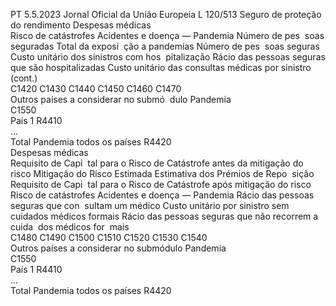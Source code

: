 PT  5.5.2023 Jornal Oficial da União Europeia L 120/513
 Seguro de proteção do rendimento  Despesas médicas  
Risco de catástrofes Acidentes e doença — 
Pandemia  Número de pes ­
soas seguradas  Total da exposi ­
ção a pandemias  Número de pes ­
soas seguras  Custo unitário dos 
sinistros com hos ­
pitalização  Rácio das pessoas 
seguras que são 
hospitalizadas  Custo unitário das 
consultas médicas 
por sinistro  (cont.)  
C1420  C1430  C1440  C1450  C1460  C1470  
Outros países a considerar no submó ­
dulo Pandemia  
C1550  
País 1  R4410  
…  
Total Pandemia todos os países  R4420  
Despesas médicas  
Requisito de Capi ­
tal para o Risco de 
Catástrofe antes da 
mitigação do risco  Mitigação do 
Risco Estimada  Estimativa dos 
Prémios de Repo ­
sição  Requisito de Capi ­
tal para o Risco de 
Catástrofe após 
mitigação do risco  Risco de catástrofes Acidentes e 
doença — Pandemia  Rácio das pessoas 
seguras que con ­
sultam um médico  Custo unitário 
por sinistro sem 
cuidados médicos 
formais  Rácio das pessoas 
seguras que não 
recorrem a cuida ­
dos médicos for ­
mais  
C1480  C1490  C1500  C1510  C1520  C1530  C1540  
Outros países a considerar no 
submódulo Pandemia  
C1550  
País 1  R4410  
…  
Total Pandemia todos os países  R4420